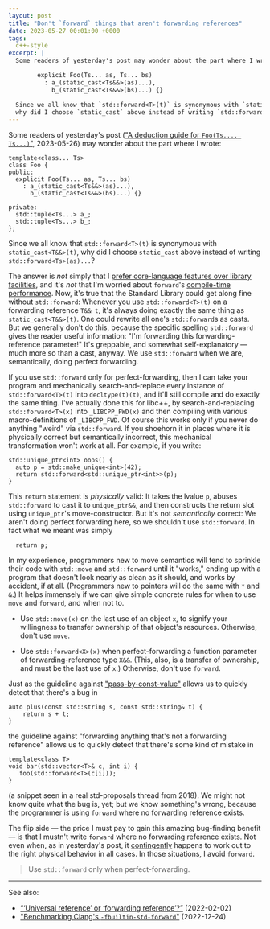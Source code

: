 ```yaml
---
layout: post
title: "Don't `forward` things that aren't forwarding references"
date: 2023-05-27 00:01:00 +0000
tags:
  c++-style
excerpt: |
  Some readers of yesterday's post may wonder about the part where I wrote:

        explicit Foo(Ts... as, Ts... bs)
          : a_(static_cast<Ts&&>(as)...),
            b_(static_cast<Ts&&>(bs)...) {}

  Since we all know that `std::forward<T>(t)` is synonymous with `static_cast<T&&>(t)`,
  why did I choose `static_cast` above instead of writing `std::forward<Ts>(as)...`?
---
```


Some readers of yesterday's post
(["A deduction guide for `Foo(Ts..., Ts...)`"](/blog/2023/05/26/metaprogramming-halfmap/), 2023-05-26)
may wonder about the part where I wrote:

    template<class... Ts>
    class Foo {
    public:
      explicit Foo(Ts... as, Ts... bs)
        : a_(static_cast<Ts&&>(as)...),
          b_(static_cast<Ts&&>(bs)...) {}

    private:
      std::tuple<Ts...> a_;
      std::tuple<Ts...> b_;
    };

Since we all know that `std::forward<T>(t)` is synonymous with `static_cast<T&&>(t)`,
why did I choose `static_cast` above instead of writing `std::forward<Ts>(as)...`?

The answer is _not_ simply that I [prefer core-language features over library facilities](/blog/2022/10/16/prefer-core-over-library/),
and it's _not_ that I'm worried about `forward`'s [compile-time performance](/blog/2022/12/24/builtin-std-forward/).
Now, it's true that the Standard Library could get along fine without `std::forward`: Whenever
you use `std::forward<T>(t)` on a forwarding reference `T&& t`, it's always doing exactly
the same thing as `static_cast<T&&>(t)`. One could rewrite all one's `std::forward`s
as casts. But we generally don't do this, because the specific spelling `std::forward`
gives the reader useful information: "I'm forwarding this forwarding-reference parameter!"
It's greppable, and somewhat self-explanatory — much more so than a cast, anyway. We use
`std::forward` when we are, semantically, doing perfect forwarding.

If you use `std::forward` only for perfect-forwarding, then I can take your program
and mechanically search-and-replace every instance of `std::forward<T>(t)` into
`decltype(t)(t)`, and it'll still compile and do exactly the same thing. I've actually
done this for libc++, by search-and-replacing `std::forward<T>(x)` into `_LIBCPP_FWD(x)`
and then compiling with various macro-definitions of `_LIBCPP_FWD`. Of course this works
only if you never do anything "weird" via `std::forward`. If you shoehorn it in places
where it is physically correct but semantically incorrect, this mechanical transformation
won't work at all. For example, if you write:

    std::unique_ptr<int> oops() {
      auto p = std::make_unique<int>(42);
      return std::forward<std::unique_ptr<int>>(p);
    }

This `return` statement is _physically_ valid: It takes the lvalue `p`, abuses
`std::forward` to cast it to `unique_ptr&&`, and then constructs the return slot
using `unique_ptr`'s move-constructor. But it's not _semantically_ correct: We
aren't doing perfect forwarding here, so we shouldn't use `std::forward`. In fact
what we meant was simply

      return p;

In my experience, programmers new to move semantics will tend to sprinkle their
code with `std::move` and `std::forward` until it "works," ending up with a program
that doesn't look nearly as clean as it should, and works by accident, if at all.
(Programmers new to pointers will do the same with `*` and `&`.) It helps immensely
if we can give simple concrete rules for when to use `move` and `forward`, and when not to.

* Use `std::move(x)` on the last use of an object `x`, to signify
    your willingness to transfer ownership of that object's resources.
    Otherwise, don't use `move`.

* Use `std::forward<X>(x)` when perfect-forwarding a function parameter of forwarding-reference
    type `X&&`. (This, also, is a transfer of ownership, and must be the last use of `x`.)
    Otherwise, don't use `forward`.

Just as the guideline against ["pass-by-const-value"](/blog/2022/01/23/dont-const-all-the-things/#in-function-signatures-the-ugly-is-the-bad)
allows us to quickly detect that there's a bug in

    auto plus(const std::string s, const std::string& t) {
        return s + t;
    }

the guideline against "forwarding anything that's not a forwarding reference" allows us
to quickly detect that there's some kind of mistake in

    template<class T>
    void bar(std::vector<T>& c, int i) {
       foo(std::forward<T>(c[i]));
    }

(a snippet seen in a real std-proposals thread from 2018). We might not know
quite what the bug is, yet; but we know something's wrong, because the programmer
is using `forward` where no forwarding reference exists.

The flip side — the price I must pay to gain this amazing bug-finding benefit — is that
I mustn't write `forward` where no forwarding reference exists. Not even when, as in
yesterday's post, it
[contingently](https://plato.stanford.edu/entries/modality-varieties/) happens to work out
to the right physical behavior in all cases. In those situations, I avoid `forward`.

> Use `std::forward` only when perfect-forwarding.

----

See also:

* [“‘Universal reference’ or ‘forwarding reference’?”](/blog/2022/02/02/look-what-they-need/) (2022-02-02)
* ["Benchmarking Clang's `-fbuiltin-std-forward`"](/blog/2022/12/24/builtin-std-forward/) (2022-12-24)

